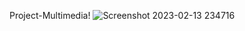Project-Multimedia!
![Screenshot 2023-02-13 234716](https://user-images.githubusercontent.com/73680333/218525612-d5ceb192-24eb-4340-80b0-ca2e08e62b6c.png)
